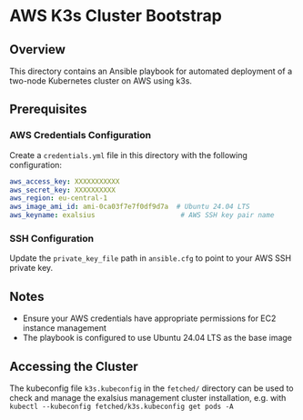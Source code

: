 # AWS K3s Cluster Bootstrap

## Overview
This directory contains an Ansible playbook for automated deployment of a two-node Kubernetes cluster on AWS using k3s.

## Prerequisites

### AWS Credentials Configuration
Create a `credentials.yml` file in this directory with the following configuration:

```yaml
aws_access_key: XXXXXXXXXXX
aws_secret_key: XXXXXXXXXX
aws_region: eu-central-1
aws_image_ami_id: ami-0ca03f7e7f0df9d7a  # Ubuntu 24.04 LTS
aws_keyname: exalsius                     # AWS SSH key pair name
```

### SSH Configuration
Update the `private_key_file` path in `ansible.cfg` to point to your AWS SSH private key.

## Notes
- Ensure your AWS credentials have appropriate permissions for EC2 instance management
- The playbook is configured to use Ubuntu 24.04 LTS as the base image

## Accessing the Cluster
The kubeconfig file `k3s.kubeconfig` in the `fetched/` directory can be used to check and manage the exalsius management cluster installation, e.g. with `kubectl --kubeconfig fetched/k3s.kubeconfig get pods -A`

